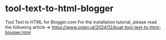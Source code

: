 # tool-text-to-html-blogger
Tool Text to HTML for Blogger.com
For the installation tutorial, please read the following article => https://www.onlen.id/2024/12/buat-tool-text-to-html-blogger.html
